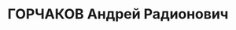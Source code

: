 ---
title: ГОРЧАКОВ Андрей Радионович
description: 'Род. в 1903, Украина, Луганск, украинец, обр.: начальное, член КП(б)У
  с 1928. Проживал: Украинская ССР, Харьковская обл., Шевченковский р-н, с-з. Индустриальный.
  Директор совхоза

  Арестован 11.07.1937. Обв. по ст. 54-7-10-11 (член контрреволюционной организации
  правых). Приговор: ВК ВС СССР, 07.12.1937 – ВМН. Расстрелян 08.12.1937, Харьков.

  Реабилитирован 27.06.1959'
---